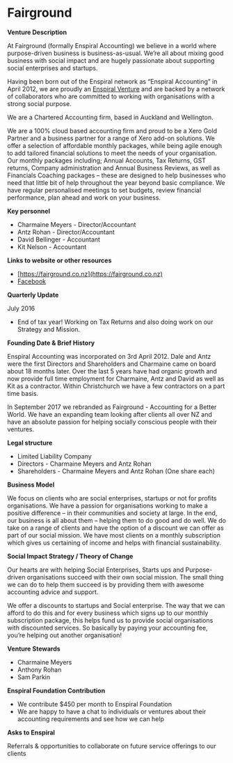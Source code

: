 # Fairground

**Venture Description**

At Fairground (formally Enspiral Accounting) we believe in a world where purpose-driven business is business-as-usual. We’re all about mixing good business with social impact and are hugely passionate about supporting social enterprises and startups.

Having been born out of the Enspiral network as “Enspiral Accounting” in April 2012, we are proudly an [Enspiral Venture](https://enspiral.com/about-enspiral/ventures/) and are backed by a network of collaborators who are committed to working with organisations with a strong social purpose.

We are a Chartered Accounting firm, based in Auckland and Wellington.

We are a 100% cloud based accounting firm and proud to be a Xero Gold Partner and a business partner for a range of Xero add-on solutions. We offer a selection of affordable monthly packages, while being agile enough to add tailored financial solutions to meet the needs of your organisation. Our monthly packages including; Annual Accounts, Tax Returns, GST returns, Company administration and Annual Business Reviews, as well as Financials Coaching packages – these are designed to help businesses who need that little bit of help throughout the year beyond basic compliance. We have regular personalised meetings to set budgets, review financial performance, plan ahead and work on your business.

**Key personnel**

* Charmaine Meyers - Director/Accountant&#x20;
* Antz Rohan - Director/Accountant
* David Bellinger - Accountant
* Kit Nelson - Accountant

**Links to website or other resources**

* [https://fairground.co.nz](https://fairground.co.nz)
* [Facebook ](https://www.facebook.com/FairgroundAccounting/)

**Quarterly Update**

July 2016

* End of tax year! Working on Tax Returns and also doing work on our Strategy and Mission.&#x20;

**Founding Date & Brief History**

Enspiral Accounting was incorporated on 3rd April 2012. Dale and Antz were the first Directors and Shareholders and Charmaine came on board about 18 months later. Over the last 5 years have had organic growth and now provide full time employment for Charmaine, Antz and David as well as Kit as a contractor. Within Christchurch we have a few contractors on a part time basis.

In September 2017 we rebranded as Fairground - Accounting for a Better World. We have an expanding team looking after clients all over NZ and have an absolute passion for helping socially conscious people with their ventures.

**Legal structure**

* Limited Liability Company
* Directors - Charmaine Meyers and Antz Rohan
* Shareholders - Charmaine Meyers and Antz Rohan (One share each)

**Business Model**

We focus on clients who are social enterprises, startups or not for profits organisations. We have a passion for organisations working to make a positive difference – in their communities and society at large. In the end, our business is all about them – helping them to do good and do well. We do take on a range of clients and have the option of a discount we can offer as part of our social mission. We have most clients on a monthly subscription which gives us certaining of income and helps with financial sustainability.

**Social Impact Strategy / Theory of Change**

Our hearts are with helping Social Enterprises, Starts ups and Purpose-driven organisations succeed with their own social mission. The small thing we can do to help them succeed is by providing them with awesome accounting advice and support.

We offer a discounts to startups and Social enterprise. The way that we can afford to do this and for every business which signs up to our monthly subscription package, this helps fund us to provide social organisations with discounted services. So basically by paying your accounting fee, you’re helping out another organisation!

**Venture Stewards**

* Charmaine Meyers
* Anthony Rohan
* Sam Parkin

**Enspiral Foundation Contribution**

* We contribute $450 per month to Enspiral Foundation
* We are happy to have a chat to individuals or ventures about their accounting requirements and see how we can help

**Asks to Enspiral**

Referrals & opportunities to collaborate on future service offerings to our clients
